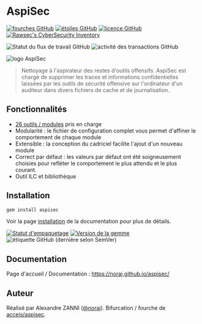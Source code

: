 # AspiSec

[![fourches GitHub](https://img.shields.io/github/forks/noraj/aspisec)](https://github.com/noraj/aspisec/network)
[![étoiles GitHub](https://img.shields.io/github/stars/noraj/aspisec)](https://github.com/noraj/aspisec/stargazers)
[![licence GitHub](https://img.shields.io/github/license/noraj/aspisec)](https://github.com/noraj/aspisec/blob/master/LICENSE.txt)
[![Rawsec's CyberSecurity Inventory](https://inventory.raw.pm/img/badges/Rawsec-inventoried-FF5050_flat.svg)](https://inventory.raw.pm/tools.html#aspisec)

![Statut du flux de travail GitHub](https://img.shields.io/github/actions/workflow/status/noraj/aspisec/ruby.yml?branch=master)
![activité des transactions GitHub](https://img.shields.io/github/commit-activity/y/noraj/aspisec)

![logo AspiSec](docs/_media/logo-aspisec.jpg)

> Nettoyage à l'aspirateur des restes d'outils offensifs. AspiSec est chargé de supprimer les traces et informations confidentielles laissées par les outils de sécurité offensive sur l'ordinateur d'un auditeur dans divers fichiers de cache et de journalisation.

## Fonctionnalités

- [26 outils / modules](https://noraj.github.io/aspisec/#/pages/tools) pris en charge
- Modularité : le fichier de configuration complet vous permet d'affiner le comportement de chaque module
- Extensible : la conception du cadriciel facilite l'ajout d'un nouveau module
- Correct par défaut : les valeurs par défaut ont été soigneusement choisies pour refléter le comportement le plus attendu et le plus courant.
- Outil ILC et bibliothèque

## Installation

```zsh
gem install aspisec
```

Voir la page [installation](https://noraj.github.io/aspisec/#/pages/install) de la documentation pour plus de détails.

[![Statut d'empaquetage](https://repology.org/badge/vertical-allrepos/aspisec.svg)](https://repology.org/project/aspisec/versions)
[![Version de la gemme](https://badge.fury.io/rb/aspisec.svg)](https://badge.fury.io/rb/aspisec)
![étiquette GitHub (dernière selon SemVer)](https://img.shields.io/github/tag/noraj/aspisec)

## Documentation

Page d'accueil / Documentation : https://noraj.github.io/aspisec/

## Auteur

Réalisé par Alexandre ZANNI ([@noraj](https://pwn.by/noraj/)). Bifurcation / fourche de [acceis/aspisec](https://github.com/acceis/aspisec).
